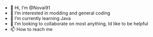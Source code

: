 - 👋 Hi, I’m @Novai91
- 👀 I’m interested in modding and general coding
- 🌱 I’m currently learning Java
- 💞️ I’m looking to collaborate on most anything, Id like to be helpful
- 📫 How to reach me

<!---
Novai91/Novai91 is a ✨ special ✨ repository because its `README.md` (this file) appears on your GitHub profile.
You can click the Preview link to take a look at your changes.
--->
